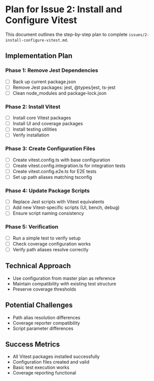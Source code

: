 # Plan for Issue 2: Install and Configure Vitest

This document outlines the step-by-step plan to complete `issues/2-install-configure-vitest.md`.

## Implementation Plan

### Phase 1: Remove Jest Dependencies
- [ ] Back up current package.json
- [ ] Remove Jest packages: jest, @types/jest, ts-jest
- [ ] Clean node_modules and package-lock.json

### Phase 2: Install Vitest
- [ ] Install core Vitest packages
- [ ] Install UI and coverage packages
- [ ] Install testing utilities
- [ ] Verify installation

### Phase 3: Create Configuration Files
- [ ] Create vitest.config.ts with base configuration
- [ ] Create vitest.config.integration.ts for integration tests
- [ ] Create vitest.config.e2e.ts for E2E tests
- [ ] Set up path aliases matching tsconfig

### Phase 4: Update Package Scripts
- [ ] Replace Jest scripts with Vitest equivalents
- [ ] Add new Vitest-specific scripts (UI, bench, debug)
- [ ] Ensure script naming consistency

### Phase 5: Verification
- [ ] Run a simple test to verify setup
- [ ] Check coverage configuration works
- [ ] Verify path aliases resolve correctly

## Technical Approach
- Use configuration from master plan as reference
- Maintain compatibility with existing test structure
- Preserve coverage thresholds

## Potential Challenges
- Path alias resolution differences
- Coverage reporter compatibility
- Script parameter differences

## Success Metrics
- All Vitest packages installed successfully
- Configuration files created and valid
- Basic test execution works
- Coverage reporting functional